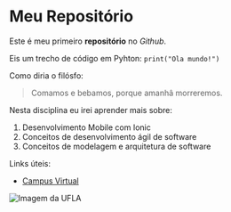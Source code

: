 # Meu Repositório

Este é meu primeiro **repositório** no _Github_.

Eis um trecho de código em Pyhton:
`print("Ola mundo!")`

Como diria o filósfo:

> Comamos e bebamos, porque amanhâ morreremos.

Nesta disciplina eu irei aprender mais sobre:

1. Desenvolvimento Mobile com Ionic
2. Conceitos de desenvolvimento ágil de software
3. Conceitos de modelagem e arquitetura de software

Links úteis:

- [Campus Virtual](https://campusvirtual.ufla.br)

![Imagem da UFLA](https://ufla.br/images/noticias/2018/08_ago/biblioteca-ufla.jpg)
